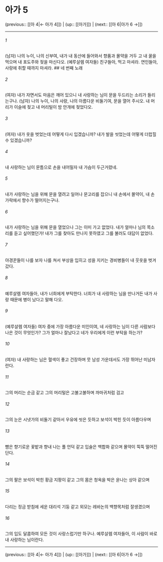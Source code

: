 # 아가 5

(previous:: [[아 4|← 아가 4]]) | (up:: [[아가]]) | (next:: [[아 6|아가 6 →]])

***




###### 1 

(남자) 나의 누이, 나의 신부여, 내가 내 동산에 들어와서 향품과 몰약을 거두 고 내 꿀을 먹으며 내 포도주와 젖을 마신다오. (예루살렘 여자들) 친구들아, 먹고 마셔라. 연인들아, 사랑에 취할 때까지 마셔라. ## 네 번째 노래 



###### 2 

(여자) 내가 자면서도 마음은 깨어 있으니 내 사랑하는 님이 문을 두드리는 소리가 들리는구나. (남자) 나의 누이, 나의 사랑, 나의 아름다운 비둘기여, 문을 열어 주시오. 내 머리가 이슬에 젖고 내 머리털이 밤 안개에 젖었다오. 



###### 3 

(여자) 내가 옷을 벗었는데 어떻게 다시 입겠습니까? 내가 발을 씻었는데 어떻게 더럽힐 수 있겠습니까? 



###### 4 

내 사랑하는 님이 문틈으로 손을 내어밀자 내 가슴이 두근거렸네. 



###### 5 

내가 사랑하는 님을 위해 문을 열려고 일어나 문고리를 잡으니 내 손에서 몰약이, 내 손가락에서 향수가 떨어지는구나. 



###### 6 

내가 사랑하는 님을 위해 문을 열었으나 그는 이미 가고 없었다. 내가 얼마나 님의 목소리를 듣고 싶어했던가! 내가 그를 찾아도 만나지 못하였고 그를 불러도 대답이 없었다. 



###### 7 

야경꾼들이 나를 보자 나를 쳐서 부상을 입히고 성을 지키는 경비병들이 내 웃옷을 벗겨 갔다. 



###### 8 

예루살렘 여자들아, 내가 너희에게 부탁한다. 너희가 내 사랑하는 님을 만나거든 내가 사랑 때문에 병이 났다고 말해 다오. 



###### 9 

(예루살렘 여자들) 여자 중에 가장 아름다운 미인이여, 네 사랑하는 님이 다른 사람보다 나은 것이 무엇인가? 그가 얼마나 잘났다고 네가 우리에게 이런 부탁을 하는가? 



###### 10 

(여자) 내 사랑하는 님은 혈색이 좋고 건장하며 뭇 남성 가운데서도 가장 뛰어난 미남자란다. 



###### 11 

그의 머리는 순금 같고 그의 머리털은 고불고불하며 까마귀처럼 검고 



###### 12 

그의 눈은 시냇가의 비둘기 같아서 우유에 씻은 듯하고 보석이 박힌 듯이 아름다우며 



###### 13 

뺨은 향기로운 꽃밭과 향내 나는 풀 언덕 같고 입술은 백합화 같으며 몰약이 뚝뚝 떨어진단다. 



###### 14 

그의 팔은 보석이 박힌 황금 지팡이 같고 그의 몸은 청옥을 박은 윤나는 상아 같으며 



###### 15 

다리는 정금 받침에 세운 대리석 기둥 같고 외모는 레바논의 백향목처럼 잘생겼으며 



###### 16 

그의 입도 달콤하여 모든 것이 사랑스럽기만 하구나. 예루살렘 여자들아, 이 사람이 바로 내 사랑하는 님이란다.

***

(previous:: [[아 4|← 아가 4]]) | (up:: [[아가]]) | (next:: [[아 6|아가 6 →]])
